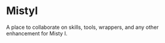# MistyI
A place to collaborate on skills, tools, wrappers, and any other enhancement for Misty I. 
